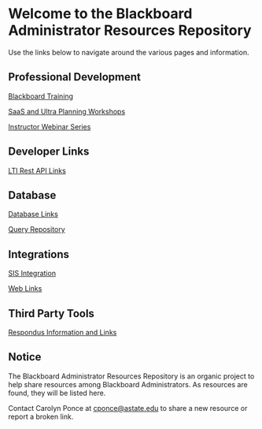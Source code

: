 # Welcome to the Blackboard Administrator Resources Repository

Use the links below to navigate around the various pages and information.

## Professional Development

[Blackboard Training](main/training.md)

[SaaS and Ultra Planning Workshops](main/training.md)

[Instructor Webinar Series](main/training.md)

## Developer Links

[LTI Rest API Links](developer/lti_restapi.md)

## Database
[Database Links](developer/databases.md)

[Query Repository](main/Queries)

## Integrations

[SIS Integration](developer/sis.md)

[Web Links](integrations/welinks.md)

## Third Party Tools

[Respondus Information and Links](integrations/respondus.md)

## Notice

The Blackboard Administrator Resources Repository is an organic project to help share resources among Blackboard Administrators. 
As resources are found, they will be listed here. 

Contact Carolyn Ponce at cponce@astate.edu to share a new resource or report a broken link. 
